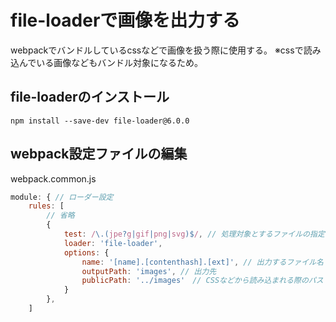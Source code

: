 # file-loaderで画像を出力する

webpackでバンドルしているcssなどで画像を扱う際に使用する。
※cssで読み込んでいる画像などもバンドル対象になるため。

## file-loaderのインストール

```shell
npm install --save-dev file-loader@6.0.0
```

## webpack設定ファイルの編集

webpack.common.js

```js
module: { // ローダー設定
    rules: [
        // 省略
        {
            test: /\.(jpe?g|gif|png|svg)$/, // 処理対象とするファイルの指定
            loader: 'file-loader',
            options: {
                name: '[name].[contenthash].[ext]', // 出力するファイル名 [name] → バンドル前のファイル名、[ext] → バンドル前の拡張子名
                outputPath: 'images', // 出力先
                publicPath: '../images'　// CSSなどから読み込まれる際のパス
            }
        },
    ]

```

